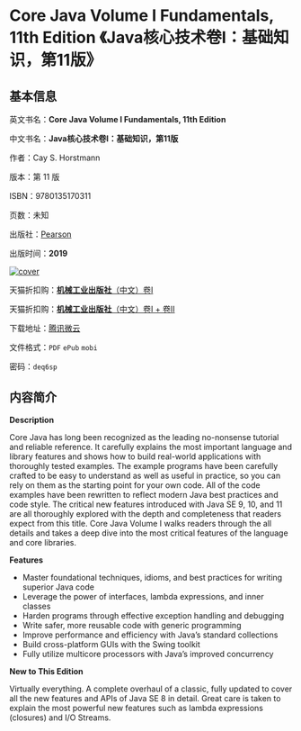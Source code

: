 # Core Java Volume I Fundamentals, 11th Edition 《Java核心技术卷I：基础知识，第11版》

## 基本信息

英文书名：**Core Java Volume I Fundamentals, 11th Edition**

中文书名：**Java核心技术卷I：基础知识，第11版**

作者：Cay S. Horstmann

版本：第 11 版

ISBN：9780135170311

页数：未知

出版社：[Pearson](https://www.pearson.com/us/higher-education/program/Horstmann-Core-Java-Volume-I-Fundamentals-11th-Edition/PGM2019647.html)

出版时间：**2019**

<a title="点击购买正版纸质图书" target="_blank" href="https://s.click.taobao.com/oaiZvXu">
<img :src="$withBase('/images/core_java_volume_I_undamentals.jpg')" alt="cover">
</a>

天猫折扣购：[**机械工业出版社**（中文）卷I](https://s.click.taobao.com/oaiZvXu)

天猫折扣购：[**机械工业出版社**（中文）卷I + 卷II](https://s.click.taobao.com/KUDXvXu)

下载地址：[腾讯微云](https://share.weiyun.com/ibAzboWF)

文件格式：`PDF` `ePub` `mobi`

密码：`deq6sp`

## 内容简介

**Description**

Core Java has long been recognized as the leading no-nonsense tutorial and reliable reference. It carefully explains the most important language and library features and shows how to build real-world applications with thoroughly tested examples. The example programs have been carefully crafted to be easy to understand as well as useful in practice, so you can rely on them as the starting point for your own code. All of the code examples have been rewritten to reflect modern Java best practices and code style. The critical new features introduced with Java SE 9, 10, and 11 are all thoroughly explored with the depth and completeness that readers expect from this title. Core Java Volume I walks readers through the all details and takes a deep dive into the most critical features of the language and core libraries.

**Features**

- Master foundational techniques, idioms, and best practices for writing superior Java code
- Leverage the power of interfaces, lambda expressions, and inner classes
- Harden programs through effective exception handling and debugging
- Write safer, more reusable code with generic programming
- Improve performance and efficiency with Java’s standard collections
- Build cross-platform GUIs with the Swing toolkit
- Fully utilize multicore processors with Java’s improved concurrency

**New to This Edition**

Virtually everything. A complete overhaul of a classic, fully updated to cover all the new features and APIs of Java SE 8 in detail. Great care is taken to explain the most powerful new features such as lambda expressions (closures) and I/O Streams.